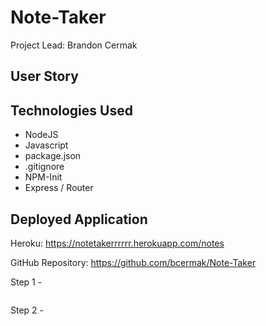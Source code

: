 # Note-Taker #

<p>Project Lead: Brandon Cermak</P>

## User Story ##


## Technologies Used ##
* NodeJS
* Javascript
* package.json
* .gitignore
* NPM-Init
* Express / Router


## Deployed Application ##

Heroku: https://notetakerrrrrr.herokuapp.com/notes

GitHub Repository: https://github.com/bcermak/Note-Taker

Step 1 - 

<img src = "" alt = "">

Step 2 - 

<img src = "" alt = "">


